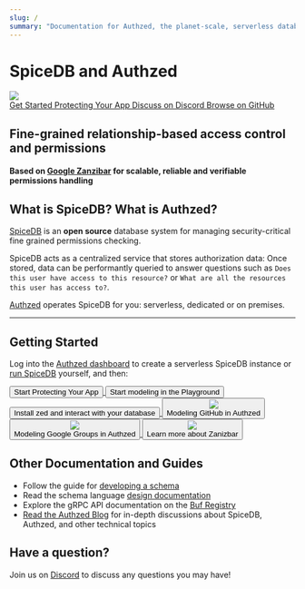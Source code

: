 ```yaml
---
slug: /
summary: "Documentation for Authzed, the planet-scale, serverless database platform for SpiceDB."
---
```


# SpiceDB and Authzed

<div style={{textAlign: 'center'}}>
<img src="/graph.svg"/>
<div class="overview-top-buttons">
<a href="/guides/first-app" class="btn">
    <i class="fa fa-play"></i>
    Get Started Protecting Your App
</a>
<a href="https://authzed.com/discord" class="btn with-left-margin">
    <i class="fa-brands fa-discord"></i>
    Discuss on Discord
</a>
<a href="https://github.com/authzed/spicedb" class="btn with-left-margin">
    <i class="fa-brands fa-github"></i>
    Browse on GitHub
</a>
</div>
</div>
<h2>Fine-grained relationship-based access control and permissions</h2>
<h4>Based on <a href="https://authzed.com/blog/what-is-zanzibar">Google Zanzibar</a> for scalable, reliable and verifiable permissions handling</h4>

## What is SpiceDB? What is Authzed?

[SpiceDB] is an **open source** database system for managing security-critical fine grained permissions checking.

SpiceDB acts as a centralized service that stores authorization data: Once stored, data can be performantly queried to answer questions such as <code>Does this user have access to this resource?</code> or <code>What are all the resources this user has access to?</code>.

[Authzed] operates SpiceDB for you: serverless, dedicated or on premises.

---

## Getting Started

Log into the [Authzed dashboard] to create a serverless SpiceDB instance or [run SpiceDB] yourself, and then:

<div class="next-steps-grid">
    <a href="/guides/first-app">
        <Button class="btn btn-large">
            <i class="fa fa-play"></i>
            Start Protecting Your App
        </Button>
    </a>
    <a href="https://play.authzed.com">
        <Button class="btn btn-large">
            <i class="fa fa-file-code"></i>
            Start modeling in the Playground
        </Button>
    </a>
    <a href="https://github.com/authzed/zed">
        <Button class="btn btn-large">
            <i class="fa fa-terminal"></i>
            Install zed and interact with your database
        </Button>
    </a>
    <a href="https://www.youtube.com/watch?v=x3-B9-ICj0w">
        <Button class="btn btn-video">
            <div class="thumbnail">
                <i class="fa-brands fa-youtube"></i>
                <img src="/img/youtube_x3-B9-ICj0w.png"/>
            </div>
            Modeling GitHub in Authzed
        </Button>
    </a>
    <a href="https://www.youtube.com/watch?v=dlARPyDVPZQ">
        <Button class="btn btn-video">
            <div class="thumbnail">
                <i class="fa-brands fa-youtube"></i>
                <img src="/img/youtube_dlARPyDVPZQ.png"/>
            </div>
            Modeling Google Groups in Authzed
        </Button>
    </a>
    <a href="https://www.youtube.com/watch?v=WTfZsRPDv9Q">
        <Button class="btn btn-video">
            <div class="thumbnail">
                <i class="fa-brands fa-youtube"></i>
                <img src="/img/youtube_WTfZsRPDv9Q.png"/>
            </div>
            Learn more about Zanizbar
        </Button>
    </a>
</div>

## Other Documentation and Guides

- Follow the guide for [developing a schema]
- Read the schema language [design documentation]
- Explore the gRPC API documentation on the [Buf Registry]
- [Read the Authzed Blog] for in-depth discussions about SpiceDB, Authzed, and other technical topics

## Have a question?

Join us on [Discord] to discuss any questions you may have!

[discord]: https://authzed.com/discord
[run spicedb]: /spicedb/installing
[authzed]: https://authzed.com
[authzed dashboard]: https://app.authzed.com
[spicedb]: https://github.com/authzed/spicedb
[developing a schema]: /guides/schema
[watch a video]: https://www.youtube.com/watch?v=x3-B9-ICj0w
[design documentation]: https://docs.authzed.com/reference/schema-lang
[jump into the playground]: https://play.authzed.com
[protecting your first app]: /guides/first-app
[buf registry]: https://buf.build/authzed/api/docs
[install zed]: https://github.com/authzed/zed
[read the authzed blog]: https://authzed.com/blog
